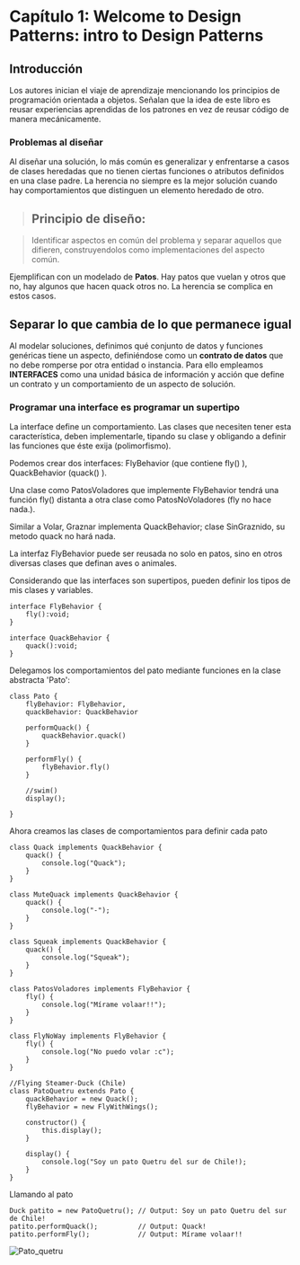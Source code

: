 # Capítulo 1: Welcome to Design Patterns: intro to Design Patterns

## Introducción

Los autores inician el viaje de aprendizaje mencionando los principios de programación orientada a objetos. Señalan que la idea de este libro es reusar experiencias aprendidas de los patrones en vez de reusar código de manera mecánicamente.

### Problemas al diseñar

Al diseñar una solución, lo más común es generalizar y enfrentarse a casos de clases heredadas que no tienen ciertas funciones o atributos definidos en una clase padre. La herencia no siempre es la mejor solución cuando hay comportamientos que distinguen un elemento heredado de otro.

> ## Principio de diseño:

> Identificar aspectos en común del problema y separar aquellos que difieren, construyendolos como implementaciones del aspecto común.

Ejemplifican con un modelado de **Patos**. Hay patos que vuelan y otros que no, hay algunos que hacen quack otros no. La herencia se complica en estos casos.

## Separar lo que cambia de lo que permanece igual

Al modelar soluciones, definimos qué conjunto de datos y funciones genéricas tiene un aspecto, definiéndose como un **contrato de datos** que no debe romperse por otra entidad o instancia. Para ello empleamos **INTERFACES** como una unidad básica de información y acción que define un contrato y un comportamiento de un aspecto de solución.

### Programar una interface es programar un supertipo

La interface define un comportamiento. Las clases que necesiten tener esta característica, deben implementarle, tipando su clase y obligando a definir las funciones que éste exija (polimorfismo).

Podemos crear dos interfaces: FlyBehavior (que contiene fly() ), QuackBehavior (quack() ).

Una clase como PatosVoladores que implemente FlyBehavior tendrá una función fly() distanta a otra clase como PatosNoVoladores (fly no hace nada.).

Similar a Volar, Graznar implementa QuackBehavior; clase SinGraznido, su metodo quack no hará nada.

La interfaz FlyBehavior puede ser reusada no solo en patos, sino en otros diversas clases que definan aves o animales.

Considerando que las interfaces son supertipos, pueden definir los tipos de mis clases y variables.

```
interface FlyBehavior {
    fly():void;
}

interface QuackBehavior {
    quack():void;
}
```
Delegamos los comportamientos del pato mediante funciones en la clase abstracta 'Pato':
```
class Pato {
    flyBehavior: FlyBehavior,
    quackBehavior: QuackBehavior

    performQuack() {
        quackBehavior.quack()
    }

    performFly() {
        flyBehavior.fly()
    }

    //swim()
    display();
    
}
```

Ahora creamos las clases de comportamientos para definir cada pato
```
class Quack implements QuackBehavior {
    quack() {
        console.log("Quack");
    }
}

class MuteQuack implements QuackBehavior {
    quack() {
        console.log("-");
    }
}

class Squeak implements QuackBehavior {
    quack() {
        console.log("Squeak");
    }
}
```

```
class PatosVoladores implements FlyBehavior {
    fly() {
        console.log("Mírame volaar!!");
    }
}

class FlyNoWay implements FlyBehavior {
    fly() {
        console.log("No puedo volar :c");
    }
}
```

```
//Flying Steamer-Duck (Chile)
class PatoQuetru extends Pato {
    quackBehavior = new Quack();
    flyBehavior = new FlyWithWings();

    constructor() {
        this.display();
    }

    display() {
        console.log("Soy un pato Quetru del sur de Chile!);
    }
}
```

Llamando al pato
```
Duck patito = new PatoQuetru(); // Output: Soy un pato Quetru del sur de Chile!
patito.performQuack();          // Output: Quack!
patito.performFly();            // Output: Mírame volaar!!

```

![Pato_quetru](https://www.redobservadores.cl/wp-content/uploads/2024/08/Quetru-volador-Benjamin-Gallardo.png)